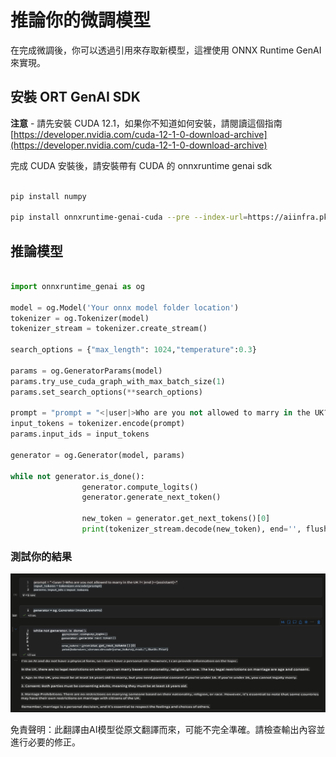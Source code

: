 # **推論你的微調模型**

在完成微調後，你可以透過引用來存取新模型，這裡使用 ONNX Runtime GenAI 來實現。

## **安裝 ORT GenAI SDK**

**注意** - 請先安裝 CUDA 12.1，如果你不知道如何安裝，請閱讀這個指南 [https://developer.nvidia.com/cuda-12-1-0-download-archive](https://developer.nvidia.com/cuda-12-1-0-download-archive)

完成 CUDA 安裝後，請安裝帶有 CUDA 的 onnxruntime genai sdk

```bash

pip install numpy

pip install onnxruntime-genai-cuda --pre --index-url=https://aiinfra.pkgs.visualstudio.com/PublicPackages/_packaging/onnxruntime-genai/pypi/simple/

```

## **推論模型**

```python

import onnxruntime_genai as og

model = og.Model('Your onnx model folder location')
tokenizer = og.Tokenizer(model)
tokenizer_stream = tokenizer.create_stream()

search_options = {"max_length": 1024,"temperature":0.3}

params = og.GeneratorParams(model)
params.try_use_cuda_graph_with_max_batch_size(1)
params.set_search_options(**search_options)

prompt = "prompt = "<|user|>Who are you not allowed to marry in the UK?<|end|><|assistant|>""
input_tokens = tokenizer.encode(prompt)
params.input_ids = input_tokens

generator = og.Generator(model, params)

while not generator.is_done():
                generator.compute_logits()
                generator.generate_next_token()

                new_token = generator.get_next_tokens()[0]
                print(tokenizer_stream.decode(new_token), end='', flush=True)

```

### **測試你的結果**

![result](../../../../translated_images/result.b9b025fc2577ad5e3fd97341dd6c1e858a83c3291a4ed5ad4dc4fbd80a575b67.tw.png)

免責聲明：此翻譯由AI模型從原文翻譯而來，可能不完全準確。請檢查輸出內容並進行必要的修正。
